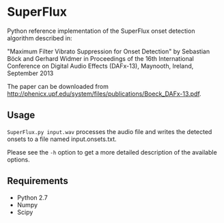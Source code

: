 SuperFlux
=========

Python reference implementation of the SuperFlux onset detection algorithm described in:

"Maximum Filter Vibrato Suppression for Onset Detection"
by Sebastian Böck and Gerhard Widmer
in Proceedings of the 16th International Conference on Digital Audio Effects
(DAFx-13), Maynooth, Ireland, September 2013

The paper can be downloaded from <http://phenicx.upf.edu/system/files/publications/Boeck_DAFx-13.pdf>.

Usage
-----
`SuperFlux.py input.wav` processes the audio file and writes the detected onsets to a file named input.onsets.txt.

Please see the `-h` option to get a more detailed description of the available options.

Requirements
------------
* Python 2.7
* Numpy
* Scipy

